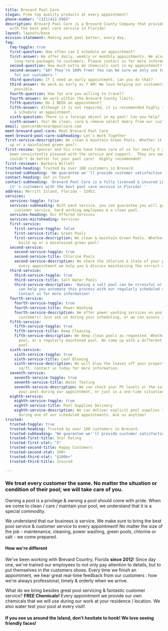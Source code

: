 ```yaml
---
title: Brevard Pool Care
slogan: Free top quality products at every appointment!
phone-number: "(321)412-5983"
description: Brevard Pool Care is a Brevard County Company that provides it's customers
  with the best pool care service in Florida!
layout: layouts/base
mission-statement: Making each pool better, every day.
faq:
  faq-toggle: true
  first-question: How often can I schedule an appointment?
  first-answer: We offer daily, weekly or monthly appointments. We also offer select
    long-term packages to customers. Please contact us for more information.
  second-question: How much extra do chemicals cost in my appointment?
  second-answer: "$0! They're 100% free! You can be sure we only use top quality products
    for our customers."
  third-question: If I need an early appointment, can you do that?
  third-answer: We work as early as 7 AM! We love helping our customers as early as
    possible.
  fourth-question: How far are you willing to travel?
  fourth-answer: We work within the Brevard County limits.
  fifth-question: Do I NEED an appointment?
  fifth-answer: Although it is not required, it is recommended highly to contact us
    & schedule an appointment.
  sixth-question: There is a foreign object in my pool! Can you help?
  sixth-answer: Yes! We clean, care & remove select debry from our customer's pools!
email: spencer@brevardpoolcare.com
meet-brevard-pool-care: Meet Brevard Pool Care
meet-brevard-pool-care-subheading: Let's Work Together
first-service-description: We clean & maintain Green Pools. Whether it's algae build
  up or a maintained green pool!
first-review: Spencer and his crew have taken care of us for nearly 5 years and we've
  been consistently pleased with the service and support.  They are awesome  and you
  couldn't do better for your pool care!  Highly recommended!
first-reviewer: Barbara Willett
trusted-heading: Trusted by over 100 customers in Brevard.
trusted-subheading: 'We guarantee we''ll provide customer satisfaction! '
contact-heading: Get in touch
contact-subheading: 'Brevard Pool Care is a fully licensed & insured LLC that provides
  it''s customers with the best pool care service in Florida! '
address: Merritt Island, Florida - 32952.
services:
  services-toggle: false
  services-subheading: With each service, you can guarantee you will get top notch
    customer service, hard working employees & a clean pool.
  services-heading: Our Offered Services
  services-microheading: Services
  first-service:
    first-service-toggle: false
    first-service-title: Green Pools
    first-service-description: We clean & maintain Green Pools. Whether it's algae
      build up or a maintained green pool!
  second-service:
    second-service-toggle: true
    second-service-title: Chlorine Pools
    second-service-description: We check the chlorine & state of your pool. During
      every appointment we help you & discuss maintaining the correct chlorine levels.
  third-service:
    third-service-toggle: true
    third-service-title: Salt Water Pools
    third-service-description: 'Owning a salt pool can be stressful or tedious. We
      can help you automate this process with our regularly scheduled appointments.
      Contact us for more information! '
  fourth-service:
    fourth-service-toggle: true
    fourth-service-title: Power Washing
    fourth-service-description: We offer power washing services on pools to all our
      customers! Just ask us during your scheduling, or we can assess it on the spot.
  fifth-service:
    fifth-service-toggle: true
    fifth-service-title: Deep Cleaning
    fifth-service-description: We deep clean pools as requested. Whether it's an abandoned
      pool, or a regularly maintened pool. We come up with a different plan for each
      pool.
  sixth-service:
    sixth-service-toggle: true
    sixth-service-title: Leaf Blowing
    sixth-service-description: We will blow the leaves off your property. Priced per
      sq/ft. Contact us today for more information.
  seventh-service:
    seventh-service-toggle: true
    seventh-service-title: Water Testing
    seventh-service-description: We can check your Ph levels or the salt levels of
      your pool during our appointment, or just in a one-time situation.
  eighth-service:
    eighth-service-toggle: true
    eighth-service-title: Pool Supplies Delivery
    eighth-service-description: We can deliver explicit pool supplies to you, only
      during one of our scheduled appointments. Ask us anytime!
trusted:
  trusted-toggle: true
  trusted-heading: Trusted by over 100 customers in Brevard.
  trusted-subheading: 'We guarantee we''ll provide customer satisfaction! '
  trusted-first-title: Star Rating
  trusted-first-stat: "5"
  trusted-second-title: Happy Customers
  trusted-second-stat: 100+
  trusted-third-stat: "$100k+"
  trusted-third-title: Insured

---
```

### We treat every customer the same. No matter the situation or condition of their pool; we will take care of you.

Owning a pool is a privilege & owning a pool should come with pride. When we come to clean / care / maintain your pool, we understand that it is a special commodity. 

We understand that our business is service. We make sure to bring the best pool service & customer service to every appointment! No matter the size of the job - maintenance, cleaning, power washing, green pools, chlorine or salt - we come prepared.

#### How we're different

We've been working with Brevard Country, Florida **since 2012**! Since day one, we've trained our employees to not only pay attention to details, but to put themselves in the customers shoes. Every time we finish an appointment, we hear great real-time feedback from our customers : how we're always professional, timely & orderly when we arrive.

What do we bring besides great pool servicing & fantastic customer service? **FREE Chemicals!** Every appointment we provide our own chemicals that we will use during our work at your residence / location. We also water test your pool at every visit!

#### If you see us around the Island, don't hesitate to honk! We love seeing friendly faces!